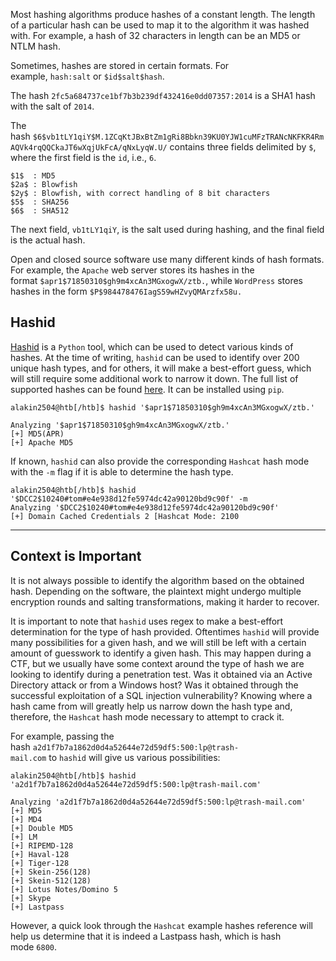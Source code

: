Most hashing algorithms produce hashes of a constant length. The length of a particular hash can be used to map it to the algorithm it was hashed with. For example, a hash of 32 characters in length can be an MD5 or NTLM hash.

Sometimes, hashes are stored in certain formats. For example, `hash:salt` or `$id$salt$hash`.

The hash `2fc5a684737ce1bf7b3b239df432416e0dd07357:2014` is a SHA1 hash with the salt of `2014`.

The hash `$6$vb1tLY1qiY$M.1ZCqKtJBxBtZm1gRi8Bbkn39KU0YJW1cuMFzTRANcNKFKR4RmAQVk4rqQQCkaJT6wXqjUkFcA/qNxLyqW.U/` contains three fields delimited by `$`, where the first field is the `id`, i.e., `6`.

```shell-session
$1$  : MD5
$2a$ : Blowfish
$2y$ : Blowfish, with correct handling of 8 bit characters
$5$  : SHA256
$6$  : SHA512
```

The next field, `vb1tLY1qiY`, is the salt used during hashing, and the final field is the actual hash.

Open and closed source software use many different kinds of hash formats. For example, the `Apache` web server stores its hashes in the format `$apr1$71850310$gh9m4xcAn3MGxogwX/ztb.`, while `WordPress` stores hashes in the form `$P$984478476IagS59wHZvyQMArzfx58u.`



## Hashid

[Hashid](https://github.com/psypanda/hashID) is a `Python` tool, which can be used to detect various kinds of hashes. At the time of writing, `hashid` can be used to identify over 200 unique hash types, and for others, it will make a best-effort guess, which will still require some additional work to narrow it down. The full list of supported hashes can be found [here](https://github.com/psypanda/hashID/blob/master/doc/HASHINFO.xlsx). It can be installed using `pip`.

```shell-session
alakin2504@htb[/htb]$ hashid '$apr1$71850310$gh9m4xcAn3MGxogwX/ztb.'

Analyzing '$apr1$71850310$gh9m4xcAn3MGxogwX/ztb.'
[+] MD5(APR) 
[+] Apache MD5
```

If known, `hashid` can also provide the corresponding `Hashcat` hash mode with the `-m` flag if it is able to determine the hash type.

```shell-session
alakin2504@htb[/htb]$ hashid '$DCC2$10240#tom#e4e938d12fe5974dc42a90120bd9c90f' -m
Analyzing '$DCC2$10240#tom#e4e938d12fe5974dc42a90120bd9c90f'
[+] Domain Cached Credentials 2 [Hashcat Mode: 2100
```

---

## Context is Important

It is not always possible to identify the algorithm based on the obtained hash. Depending on the software, the plaintext might undergo multiple encryption rounds and salting transformations, making it harder to recover.

It is important to note that `hashid` uses regex to make a best-effort determination for the type of hash provided. Oftentimes `hashid` will provide many possibilities for a given hash, and we will still be left with a certain amount of guesswork to identify a given hash. This may happen during a CTF, but we usually have some context around the type of hash we are looking to identify during a penetration test. Was it obtained via an Active Directory attack or from a Windows host? Was it obtained through the successful exploitation of a SQL injection vulnerability? Knowing where a hash came from will greatly help us narrow down the hash type and, therefore, the `Hashcat` hash mode necessary to attempt to crack it.

For example, passing the hash `a2d1f7b7a1862d0d4a52644e72d59df5:500:lp@trash-mail.com` to `hashid` will give us various possibilities:

```shell-session
alakin2504@htb[/htb]$ hashid 'a2d1f7b7a1862d0d4a52644e72d59df5:500:lp@trash-mail.com'

Analyzing 'a2d1f7b7a1862d0d4a52644e72d59df5:500:lp@trash-mail.com'
[+] MD5 
[+] MD4 
[+] Double MD5 
[+] LM 
[+] RIPEMD-128 
[+] Haval-128 
[+] Tiger-128 
[+] Skein-256(128) 
[+] Skein-512(128) 
[+] Lotus Notes/Domino 5 
[+] Skype 
[+] Lastpass 
```

However, a quick look through the `Hashcat` example hashes reference will help us determine that it is indeed a Lastpass hash, which is hash mode `6800`.
